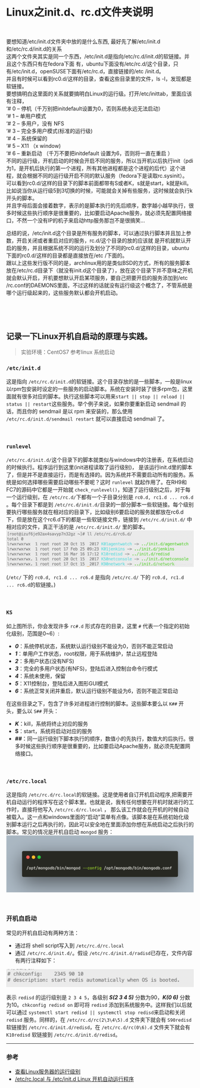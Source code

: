 # Linux之init.d、rc.d文件夹说明

‍

要想知道/etc/init.d文件夹中放的是什么东西, 最好先了解/etc/init.d和/etc/rc.d/init.d的关系<br />这两个文件夹其实是同一个东西，/etc/init.d是指向/etc/rc.d/init.d的软链接。并且这个东西只有在fedora下面 有，ubuntu下面没有/etc/rc.d/这个目录，只有/etc/init.d，openSUSE下面有/etc/rc.d，直接链接的/etc /init.d。<br />并且有时候可以看到rc0.d/这样的目录，查看这些目录里的文件，ls -l，发现都是软链接。<br />要想搞明白这里面的关系就要搞明白Linux的运行级。打开/etc/inittab，里面应该有注释，<br />‘# 0 – 停机（千万别把initdefault设置为0，否则系统永远无法启动）<br />‘# 1 – 单用户模式<br />‘# 2 – 多用户，没有 NFS<br />‘# 3 – 完全多用户模式(标准的运行级)<br />‘# 4 – 系统保留的<br />‘# 5 – X11 （x window)<br />‘# 6 – 重新启动 （千万不要把initdefault 设置为6，否则将一直在重启 ）<br />不同的运行级，开机启动的时候会开启不同的服务，所以当开机以后执行init（pdi为1，是开机后执行的第一个进程，所有其他进程都是这个进程的后代）这个进程，就会根据不同的运行级开启不同的默认服务（fedora下是读取rc.sysinit）。<br />可以看到rc0.d/这样的目录下的脚本前面都带有S或者K，s就是start，k就是kill。比如说当你从运行级5到3切换的时候，可能就会关掉有些服务，这时候就会执行k开头的脚本。<br />并且字母后面会接着数字，表示的是脚本执行的先后顺序，数字越小越早执行，很多时候这些执行顺序是很重要的，比如要启动Apache服务，就必须先配置网络接口，不然一个没有IP的机子来启动http服务那岂不是很搞笑…

总结的说，/etc/init.d这个目录是所有服务的脚本，可以通过执行脚本并且加上参数，开启关闭或者重启对应的服务，rc.d/这个目录的放的应该就 是开机就默认开启的服务，并且根据系统不同的运行及划分了不同的rc0.d/这样的目录，ubuntu下面的rc0.d/这样的目录都是直接放在/etc /下面的。<br />跟以上这些发行版不同的是，archlinux用的是类似BSD的方式，所有的服务脚本放在/etc/rc.d目录下（就没有init.d这个目录了），放在这个目录下并不意味之开机就会默认开启，开机要想默认开启某项服务，要自己把要开启的服务添加到/etc /rc.conf的DAEMONS里面，不过这样的话就没有运行级这个概念了，不管系统是哪个运行级起来的，这些服务默认都会开机启动。

‍

‍

## 记录一下Linux开机自启动的原理与实践。

> 实验环境：CentOS7  参考linux 系统启动

### `/etc/init.d`​

这是指向 `/etc/rc.d/init.d`​ 的软链接。这个目录存放的是一些脚本，一般是linux以rpm包安装时设定的一些服务的启动脚本。系统在安装时装了很多rpm包，这里面就有很多对应的脚本。执行这些脚本可以用来`start || stop || reload || status || restart`​ 这些服务。举个例子来说，如果你要重新启动 sendmail 的话，而且你的 sendmail 是以 rpm 来安装的，那么使用 `/etc/rc.d/init.d/sendmail restart`​ 就可以直接启动 sendmail 了。

‍

### `runlevel`​

​`/etc/rc.d/init.d/`​​ 这个目录下的脚本就类似与windows中的注册表，在系统启动的时候执行。程序运行到这里(init进程读取了运行级别)， 是该运行init.d里的脚本了，但是并不是直接运行，而是有选择的。因为系统并不需要启动所有的服务。系统是如何选择哪些需要启动哪些不要呢？这时 `runlevel`​​ 就起作用了。在RH9和FC7的源码中它都是一开始就 `check_runlevel()`​​ ，知道了运行级别之后，对于每一个运行级别，在 `/etc/rc.d/`​​ 下都有一个子目录分别是 `rc0.d, rc1.d ... rc6.d`​​ 。每个目录下都是到 `/etc/rc.d/init.d/`​​ 目录的一部分脚本一些软链接。每个级别要执行哪些服务就在相对应的目录下，比如级别6要启动的服务就都放在rc6.d下，但是放在这个rc6.d下的都是一些软链接文件，链接到 `/etc/rc.d/init.d/`​​ 中相对应的文件，真正干活的是 `/etc/rc.d/init.d/`​​ 里的脚本。<br />![](assets/net-img-1-20230921213326-zyn5br1.png)​

(`/etc/`​ 下的 `rc0.d, rc1.d ... rc6.d`​ 是指向 `/etc/rc.d/`​ 下的 `rc0.d, rc1.d ... rc6.d`​ 的软链接。)

‍

### `KS`​

如上图所示，你会发现许多 `rc#.d`​ 形式存在的目录，这里 `#`​ 代表一个指定的初始化级别，范围是0~6）:

* **_0_**：系统停机状态，系统默认运行级别不能设为0，否则不能正常启动
* **_1_**：单用户工作状态，root权限，用于系统维护，禁止远程登陆
* **_2_**：多用户状态(没有NFS)
* **_3_**：完全的多用户状态(有NFS)，登陆后进入控制台命令行模式
* **_4_**：系统未使用，保留
* **_5_**：X11控制台，登陆后进入图形GUI模式
* **_6_**：系统正常关闭并重启，默认运行级别不能设为6，否则不能正常启动

在这些目录之下，包含了许多对进程进行控制的脚本。这些脚本要么以 `K##`​ 开头，要么以 `S##`​ 开头：

* **_K_**：kill，系统将终止对应的服务
* **S**：start，系统将启动对应的服务
* **##**：同一运行级别下脚本执行的顺序，数值小的先执行，数值大的后执行。很多时候这些执行顺序是很重要的，比如要启动Apache服务，就必须先配置网络接口。

‍

### `/etc/rc.local`​

这是指向 `/etc/rc.d/rc.local`​​ 的软链接。这是使用者自订开机启动程序,把需要开机自动运行的程序写在这个脚本里。也就是说，我有任何想要在开机时就进行的工作时，直接将他写入 `/etc/rc.d/rc.local`​​ ， 那么该工作就会在开机的时候自动被载入。这一点和windows里面的“启动”菜单有点像。该脚本是在系统初始化级别脚本运行之后再执行的，因此可以安全地在里面添加你想在系统启动之后执行的脚本。常见的情况是开机自启动 `mongod`​​ 服务：<br />![](assets/net-img-2-20230921213329-sjodd8f.png)​

‍

### 开机自启动

常见的开机自启动有两种方法：

* 通过将 shell script写入到 `/etc/rc.d/rc.local`​
* 通过 `/etc/rc.d/init.d/`​。假设 `/etc/rc.d/init.d/radisd`​ 已存在，文件内容有两行注释如下：

​![](assets/net-img-3-20230921213331-xhgcxhy.png)​

表示 `redisd`​ 的运行级别是 `2 3 4 5`​，各级别 **_S(2 3 4 5)_** 分数为90，**_K(0 6)_** 分数为10。`chkconfig redisd on`​ 即可将 `redisd`​ 添加到系统服务中。这样我们以后就可以通过 `systemctl start redisd || systemctl stop redisd`​ 来启动和关闭 `redisd`​ 服务。同样的，在 `/etc/rc.d/rc(2\3\4\5).d`​ 文件夹下就会有 `S90redisd`​ 软链接到 `/etc/rc.d/init.d/redisd`​ ，在 `/etc/rc.d/rc(0\6).d`​ 文件夹下就会有 `K10redisd`​ 软链接到 `/etc/rc.d/init.d/redisd`​ 。

---

### 参考

* [查看Linux服务器的运行级别](https://blog.csdn.net/songpeiying/article/details/79933181)
* [/etc/rc.local 与 /etc/init.d Linux 开机自动运行程序](https://www.cnblogs.com/fatt/p/4790561.html)
